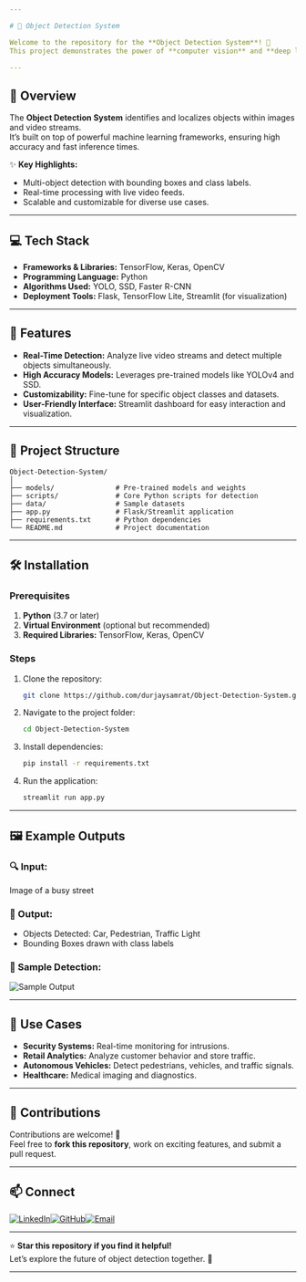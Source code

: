 ```yaml
---

# 🎯 Object Detection System  

Welcome to the repository for the **Object Detection System**! 🚀  
This project demonstrates the power of **computer vision** and **deep learning** to detect and classify objects in real time. By leveraging state-of-the-art object detection algorithms, it provides accurate and efficient solutions for various applications, from security systems to autonomous vehicles. 🛡️🚗  

---
```


## 🧠 Overview  

The **Object Detection System** identifies and localizes objects within images and video streams.  
It’s built on top of powerful machine learning frameworks, ensuring high accuracy and fast inference times.  

✨ **Key Highlights:**  
- Multi-object detection with bounding boxes and class labels.  
- Real-time processing with live video feeds.  
- Scalable and customizable for diverse use cases.  

---

## 💻 Tech Stack  

- **Frameworks & Libraries:** TensorFlow, Keras, OpenCV  
- **Programming Language:** Python  
- **Algorithms Used:** YOLO, SSD, Faster R-CNN  
- **Deployment Tools:** Flask, TensorFlow Lite, Streamlit (for visualization)  

---

## 🚀 Features  

- **Real-Time Detection:** Analyze live video streams and detect multiple objects simultaneously.  
- **High Accuracy Models:** Leverages pre-trained models like YOLOv4 and SSD.  
- **Customizability:** Fine-tune for specific object classes and datasets.  
- **User-Friendly Interface:** Streamlit dashboard for easy interaction and visualization.  

---

## 📂 Project Structure  

```
Object-Detection-System/
│
├── models/               # Pre-trained models and weights
├── scripts/              # Core Python scripts for detection
├── data/                 # Sample datasets
├── app.py                # Flask/Streamlit application
├── requirements.txt      # Python dependencies
└── README.md             # Project documentation
```

---

## 🛠️ Installation  

### Prerequisites  

1. **Python** (3.7 or later)  
2. **Virtual Environment** (optional but recommended)  
3. **Required Libraries:** TensorFlow, Keras, OpenCV  

### Steps  

1. Clone the repository:  
   ```bash  
   git clone https://github.com/durjaysamrat/Object-Detection-System.git  
   ```  

2. Navigate to the project folder:  
   ```bash  
   cd Object-Detection-System  
   ```  

3. Install dependencies:  
   ```bash  
   pip install -r requirements.txt  
   ```  

4. Run the application:  
   ```bash  
   streamlit run app.py  
   ```  

---

## 🖼️ Example Outputs  

### 🔍 Input:  
Image of a busy street  

### 🧠 Output:  
- Objects Detected: Car, Pedestrian, Traffic Light  
- Bounding Boxes drawn with class labels  

### 📸 Sample Detection:  
![Sample Output](https://via.placeholder.com/800x400?text=Object+Detection+Example)  

---

## 🌟 Use Cases  

- **Security Systems:** Real-time monitoring for intrusions.  
- **Retail Analytics:** Analyze customer behavior and store traffic.  
- **Autonomous Vehicles:** Detect pedestrians, vehicles, and traffic signals.  
- **Healthcare:** Medical imaging and diagnostics.  

---

## 🤝 Contributions  

Contributions are welcome! 🎉  
Feel free to **fork this repository**, work on exciting features, and submit a pull request.  

---

## 📫 Connect  

[![LinkedIn](https://img.shields.io/badge/LinkedIn-%230077B5?style=for-the-badge&logo=linkedin&logoColor=white)](https://linkedin.com/in/durjay-samrat)[![GitHub](https://img.shields.io/badge/GitHub-%23121011?style=for-the-badge&logo=github&logoColor=white)](https://github.com/durjaysamrat)[![Email](https://img.shields.io/badge/Email-D14836?style=for-the-badge&logo=gmail&logoColor=white)](mailto:durjaysamratn36@gmail.com)  

---

⭐ **Star this repository if you find it helpful!**  
Let’s explore the future of object detection together. 🎯  

---
